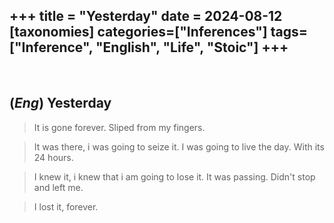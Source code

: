 +++
title = "Yesterday"
date = 2024-08-12
[taxonomies]
categories=["Inferences"]
tags=["Inference", "English", "Life", "Stoic"]
+++
---
<br>

## (*Eng*) Yesterday
> It is gone forever. Sliped from my fingers.

> It was there, i was going to seize it. I was going to live the day. With its 24 hours. 

> I knew it, i knew that i am going to lose it. It was passing. Didn't stop and left me.

> I lost it, forever. 